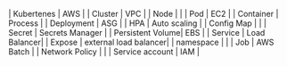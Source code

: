 
| Kubertenes | AWS |
| Cluster     | VPC |
| Node        |     |
| Pod         |  EC2   |
| Container   |  Process   |
| Deployment  | ASG |
| HPA         | Auto scaling |
| Config Map  | |
| Secret      | Secrets Manager |
| Persistent Volume| EBS |
| Service | Load Balancer|
| Expose | external load balancer|
|  namespace |  |
| Job | AWS Batch |
| Network Policy | |
| Service account | IAM |
